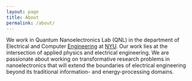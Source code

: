 ```yaml
---
layout: page
title: About
permalink: /about/
---
```


We work in Quantum Nanoelectronics Lab (QNL) in the department of Electrical and Computer [Engineering](http://engineering.nyu.edu) at [NYU](https://nyu.edu). 
Our work lies at the intersection of applied physics and electrical engineering. 
We are passionate about working on transformative research problems in nanoelectronics that will extend the boundaries of electrical engineering beyond its traditional information- and energy-processing domains.
